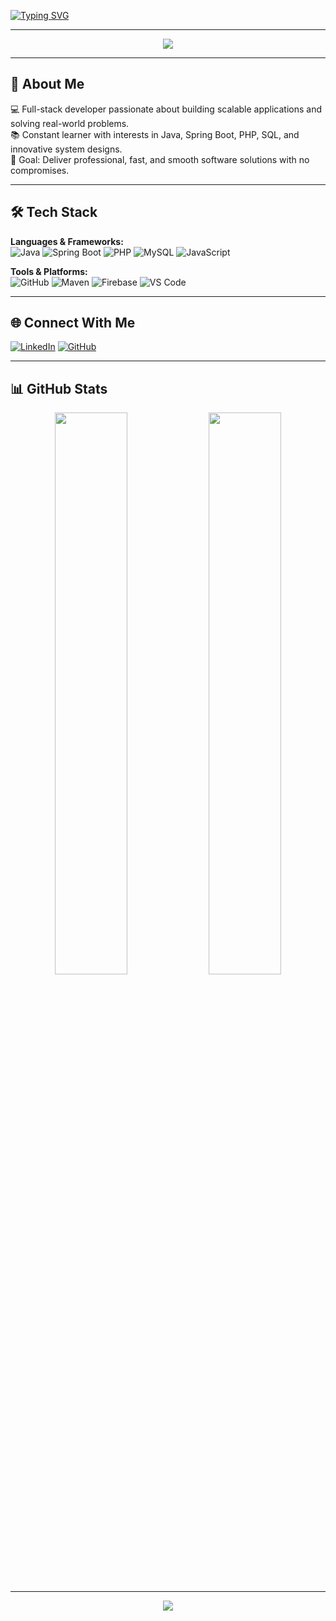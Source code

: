 <!-- Typing animation -->
[![Typing SVG](https://readme-typing-svg.herokuapp.com?font=Fira+Code&size=28&pause=1000&color=00C2CB&width=600&lines=Hi%2C+I'm+Isa+Shaikh;Full-Stack+Developer;Java+%7C+Spring+Boot+%7C+PHP+%7C+MySQL;Passionate+About+Innovation+%26+Tech)](https://git.io/typing-svg)

---

<!-- Banner -->
<p align="center">
  <img src="https://capsule-render.vercel.app/api?type=waving&color=00C2CB&height=200&section=header&text=Welcome%20to%20My%20GitHub!&fontSize=40&fontColor=ffffff&animation=fadeIn&fontAlignY=35" />
</p>

---

## 🚀 About Me
💻 Full-stack developer passionate about building scalable applications and solving real-world problems.  
📚 Constant learner with interests in Java, Spring Boot, PHP, SQL, and innovative system designs.  
🎯 Goal: Deliver professional, fast, and smooth software solutions with no compromises.  

---

## 🛠️ Tech Stack

**Languages & Frameworks:**  
![Java](https://img.shields.io/badge/Java-ED8B00?style=for-the-badge&logo=openjdk&logoColor=white)
![Spring Boot](https://img.shields.io/badge/Spring%20Boot-6DB33F?style=for-the-badge&logo=springboot&logoColor=white)
![PHP](https://img.shields.io/badge/PHP-777BB4?style=for-the-badge&logo=php&logoColor=white)
![MySQL](https://img.shields.io/badge/MySQL-005C84?style=for-the-badge&logo=mysql&logoColor=white)
![JavaScript](https://img.shields.io/badge/JavaScript-F7DF1E?style=for-the-badge&logo=javascript&logoColor=black)

**Tools & Platforms:**  
![GitHub](https://img.shields.io/badge/GitHub-181717?style=for-the-badge&logo=github)
![Maven](https://img.shields.io/badge/Maven-C71A36?style=for-the-badge&logo=apachemaven)
![Firebase](https://img.shields.io/badge/Firebase-FFCA28?style=for-the-badge&logo=firebase)
![VS Code](https://img.shields.io/badge/VS%20Code-0078D4?style=for-the-badge&logo=visualstudiocode)

---

## 🌐 Connect With Me

[![LinkedIn](https://img.shields.io/badge/LinkedIn-0077B5?style=for-the-badge&logo=linkedin&logoColor=white)](https://www.linkedin.com/in/isa-shaikh-299373268/)
[![GitHub](https://img.shields.io/badge/GitHub_Profile-181717?style=for-the-badge&logo=github&logoColor=white)](https://github.com/Isa-Shaikh)

---

## 📊 GitHub Stats

<p align="center">
  <img width="48%" src="https://github-readme-stats.vercel.app/api?username=Isa-Shaikh&show_icons=true&theme=tokyonight&hide_border=true" />
  <img width="48%" src="https://streak-stats.demolab.com?user=Isa-Shaikh&theme=tokyonight&hide_border=true" />
</p>

---

<p align="center">
  <img src="https://capsule-render.vercel.app/api?type=waving&color=00C2CB&height=100&section=footer"/>
</p>

